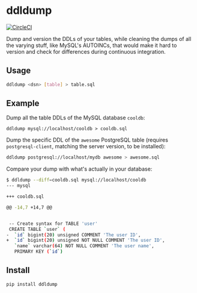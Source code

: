 # ddldump

[![CircleCI](https://circleci.com/gh/percolate/ddldump.svg?style=svg)](https://circleci.com/gh/percolate/ddldump)

Dump and version the DDLs of your tables, while cleaning the dumps of all the
varying stuff, like MySQL's AUTOINCs, that would make it hard to version and
check for differences during continuous integration.

## Usage

```bash
ddldump <dsn> [table] > table.sql
```

## Example

Dump all the table DDLs of the MySQL database `cooldb`:

```
ddldump mysql://localhost/cooldb > cooldb.sql
```

Dump the specific DDL of the `awesome` PostgreSQL table (requires `postgresql-client`, matching the server version, to be installed):

```bash
ddldump postgresql://localhost/mydb awesome > awesome.sql
```

Compare your dump with what's actually in your database:

```bash
$ ddldump --diff=cooldb.sql mysql://localhost/cooldb
--- mysql

+++ cooldb.sql

@@ -14,7 +14,7 @@


 -- Create syntax for TABLE 'user'
 CREATE TABLE `user` (
-  `id` bigint(20) unsigned COMMENT 'The user ID',
+  `id` bigint(20) unsigned NOT NULL COMMENT 'The user ID',
   `name` varchar(64) NOT NULL COMMENT 'The user name',
   PRIMARY KEY (`id`)
```

## Install

```bash
pip install ddldump
```
